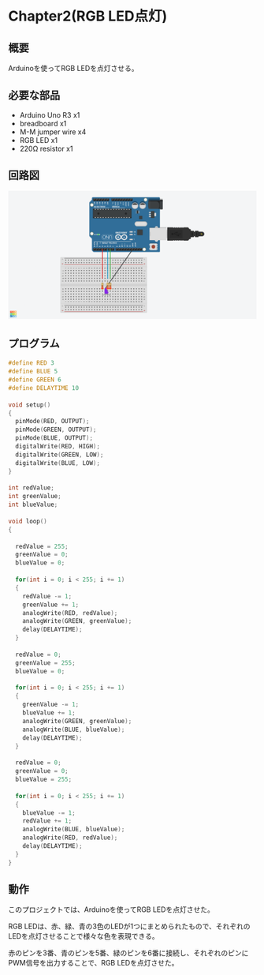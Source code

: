 # Chapter2(RGB LED点灯)

## 概要

Arduinoを使ってRGB LEDを点灯させる。

## 必要な部品

- Arduino Uno R3 x1
- breadboard x1
- M-M jumper wire x4
- RGB LED x1
- 220Ω resistor x1

## 回路図

![回路図](./circuit.png)

## プログラム

```cpp
#define RED 3
#define BLUE 5
#define GREEN 6
#define DELAYTIME 10

void setup()
{
  pinMode(RED, OUTPUT);
  pinMode(GREEN, OUTPUT);
  pinMode(BLUE, OUTPUT);
  digitalWrite(RED, HIGH);
  digitalWrite(GREEN, LOW);
  digitalWrite(BLUE, LOW);
}

int redValue;
int greenValue;
int blueValue;

void loop()
{

  redValue = 255;
  greenValue = 0;
  blueValue = 0;

  for(int i = 0; i < 255; i += 1)
  {
    redValue -= 1;
    greenValue += 1;
    analogWrite(RED, redValue);
    analogWrite(GREEN, greenValue);
    delay(DELAYTIME);
  }

  redValue = 0;
  greenValue = 255;
  blueValue = 0;

  for(int i = 0; i < 255; i += 1)
  {
    greenValue -= 1;
    blueValue += 1;
    analogWrite(GREEN, greenValue);
    analogWrite(BLUE, blueValue);
    delay(DELAYTIME);
  }

  redValue = 0;
  greenValue = 0;
  blueValue = 255;

  for(int i = 0; i < 255; i += 1)
  {
    blueValue -= 1;
    redValue += 1;
    analogWrite(BLUE, blueValue);
    analogWrite(RED, redValue);
    delay(DELAYTIME);
  }
}


```

## 動作

このプロジェクトでは、Arduinoを使ってRGB LEDを点灯させた。

RGB LEDは、赤、緑、青の3色のLEDが1つにまとめられたもので、それぞれのLEDを点灯させることで様々な色を表現できる。

赤のピンを3番、青のピンを5番、緑のピンを6番に接続し、それぞれのピンにPWM信号を出力することで、RGB LEDを点灯させた。
